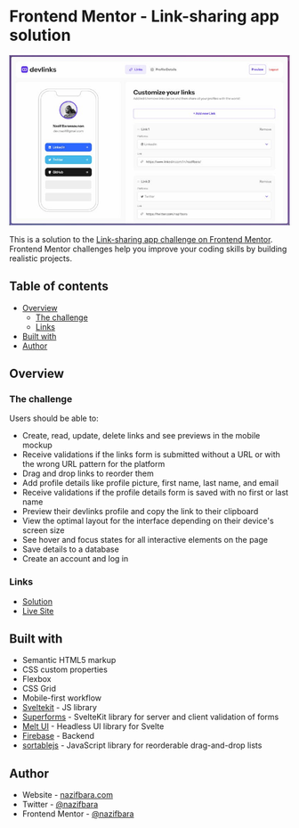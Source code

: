 # Frontend Mentor - Link-sharing app solution

![](./screenshot.jpg)

This is a solution to the [Link-sharing app challenge on Frontend Mentor](https://www.frontendmentor.io/challenges/linksharing-app-Fbt7yweGsT). Frontend Mentor challenges help you improve your coding skills by building realistic projects.

## Table of contents

- [Overview](#overview)
  - [The challenge](#the-challenge)
  - [Links](#links)
- [Built with](#built-with)
- [Author](#author)

## Overview

### The challenge

Users should be able to:

- Create, read, update, delete links and see previews in the mobile mockup
- Receive validations if the links form is submitted without a URL or with the wrong URL pattern for the platform
- Drag and drop links to reorder them
- Add profile details like profile picture, first name, last name, and email
- Receive validations if the profile details form is saved with no first or last name
- Preview their devlinks profile and copy the link to their clipboard
- View the optimal layout for the interface depending on their device's screen size
- See hover and focus states for all interactive elements on the page
- Save details to a database
- Create an account and log in

### Links

- [Solution]()
- [Live Site](https://link-sharing-svelte.netlify.app/)

## Built with

- Semantic HTML5 markup
- CSS custom properties
- Flexbox
- CSS Grid
- Mobile-first workflow
- [Sveltekit](https://kit.svelte.dev/) - JS library
- [Superforms](https://superforms.rocks/) - SvelteKit library for server and client validation of forms
- [Melt UI](https://melt-ui.com/) - Headless UI library for Svelte
- [Firebase](https://firebase.google.com/) - Backend
- [sortablejs](https://sortablejs.github.io/Sortable/) - JavaScript library for reorderable drag-and-drop lists

## Author

- Website - [nazifbara.com](https://www.nazifbara.com)
- Twitter - [@nazifbara](https://www.twitter.com/nazifbara)
- Frontend Mentor - [@nazifbara](https://www.frontendmentor.io/profile/nazifbara)
